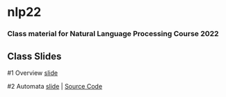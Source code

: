 # nlp22

### Class material for Natural Language Processing Course 2022

## Class Slides
#1 Overview [slide](https://info-ruc.github.io/nlp22/overview.pdf) 

#2 Automata [slide](https://info-ruc.github.io/nlp22/automata.pdf) 
| [Source Code](https://info-ruc.github.io/nlp22/auto.pl)